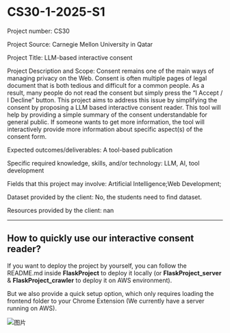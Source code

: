 # CS30-1-2025-S1

Project number: CS30

Project Source: Carnegie Mellon University in Qatar

Project Title: LLM-based interactive consent

Project Description and Scope: Consent remains one of the main ways of
managing privacy on the Web. Consent is often multiple pages of legal document
that is both tedious and difficult for a common people. As a result, many people
do not read the consent but simply press the “I Accept / I Decline” button.
This project aims to address this issue by simplifying the consent by proposing a
LLM based interactive consent reader. This tool will help by providing a simple
summary of the consent understandable for general public. If someone wants to
get more information, the tool will interactively provide more information about
specific aspect(s) of the consent form.

Expected outcomes/deliverables: A tool-based publication

Specific required knowledge, skills, and/or technology: LLM, AI, tool
development

Fields that this project may involve: Artificial Intelligence;Web Development;

Dataset provided by the client: No, the students need to find dataset.

Resources provided by the client: nan


---
## How to quickly use our interactive consent reader?

If you want to deploy the project by yourself, you can follow the README.md inside **FlaskProject** to deploy it locally (or **FlaskProject_server** & **FlaskProject_crawler** to deploy it on AWS environment).

But we also provide a quick setup option, which only requires loading the frontend folder to your Chrome Extension (We currently have a server running on AWS).

![图片](https://github.com/user-attachments/assets/15655def-8424-4571-8d0c-1d80861f2f56)

